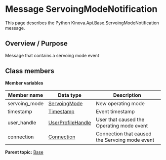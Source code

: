 # Message ServoingModeNotification

This page describes the Python Kinova.Api.Base.ServoingModeNotification message.

## Overview / Purpose

Message that contains a servoing mode event

## Class members

 **Member variables** 

|Member name|Data type|Description|
|-----------|---------|-----------|
|servoing\_mode| [ServoingMode](enm_Base_ServoingMode.md#)|New operating mode|
|timestamp| [Timestamp](msg_Common_Timestamp.md#)|Event timestamp|
|user\_handle| [UserProfileHandle](msg_Common_UserProfileHandle.md#)|User that caused the Operating mode event|
|connection| [Connection](msg_Common_Connection.md#)|Connection that caused the Servoing mode event|

**Parent topic:** [Base](../references/summary_Base.md)

